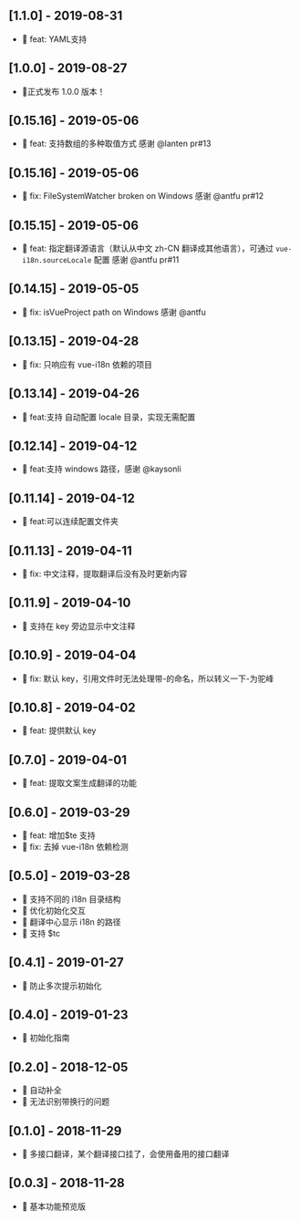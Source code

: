 ## [1.1.0] - 2019-08-31

- 💫 feat: YAML支持

## [1.0.0] - 2019-08-27
- 🎉正式发布 1.0.0 版本！

## [0.15.16] - 2019-05-06

- 💫 feat: 支持数组的多种取值方式 感谢 @lanten pr#13


## [0.15.16] - 2019-05-06

- 💫 fix: FileSystemWatcher broken on Windows 感谢 @antfu pr#12

## [0.15.15] - 2019-05-06

- 💫 feat: 指定翻译源语言（默认从中文 zh-CN 翻译成其他语言），可通过 `vue-i18n.sourceLocale` 配置 感谢 @antfu pr#11

## [0.14.15] - 2019-05-05

- 🤦‍ fix: isVueProject path on Windows 感谢 @antfu

## [0.13.15] - 2019-04-28

- 🤦‍ fix: 只响应有 vue-i18n 依赖的项目

## [0.13.14] - 2019-04-26

- 💫 feat:支持 自动配置 locale 目录，实现无需配置

## [0.12.14] - 2019-04-12

- 💫 feat:支持 windows 路径，感谢 @kaysonli

## [0.11.14] - 2019-04-12

- 💫 feat:可以连续配置文件夹

## [0.11.13] - 2019-04-11

- 🤦‍ fix: 中文注释，提取翻译后没有及时更新内容

## [0.11.9] - 2019-04-10

- 💫 支持在 key 旁边显示中文注释

## [0.10.9] - 2019-04-04

- 🤦‍ fix: 默认 key，引用文件时无法处理带-的命名，所以转义一下-为驼峰

## [0.10.8] - 2019-04-02

- 💫 feat: 提供默认 key

## [0.7.0] - 2019-04-01

- 💫 feat: 提取文案生成翻译的功能

## [0.6.0] - 2019-03-29

- 💫 feat: 增加\$te 支持
- 🤦‍ fix: 去掉 vue-i18n 依赖检测

## [0.5.0] - 2019-03-28

- 💫 支持不同的 i18n 目录结构
- 💫 优化初始化交互
- 💫 翻译中心显示 i18n 的路径
- 💫 支持 \$tc

## [0.4.1] - 2019-01-27

- 🤦‍ 防止多次提示初始化

## [0.4.0] - 2019-01-23

- 💫 初始化指南

## [0.2.0] - 2018-12-05

- 💫 自动补全
- 🤦‍ 无法识别带换行的问题

## [0.1.0] - 2018-11-29

- 💫 多接口翻译，某个翻译接口挂了，会使用备用的接口翻译

## [0.0.3] - 2018-11-28

- 🐣 基本功能预览版
